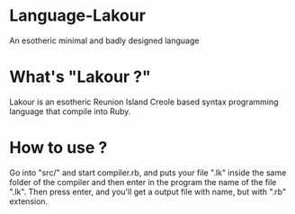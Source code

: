 # Language-Lakour
An esotheric minimal and badly designed language

# What's "Lakour ?"
Lakour is an esotheric Reunion Island Creole based syntax programming language that compile into Ruby.

# How to use ?
Go into "src/" and start compiler.rb, and puts your file ".lk" inside the same folder of the compiler and then enter in the program the name of the file ".lk". Then press enter, and you'll get a output file with name, but with ".rb" extension.
